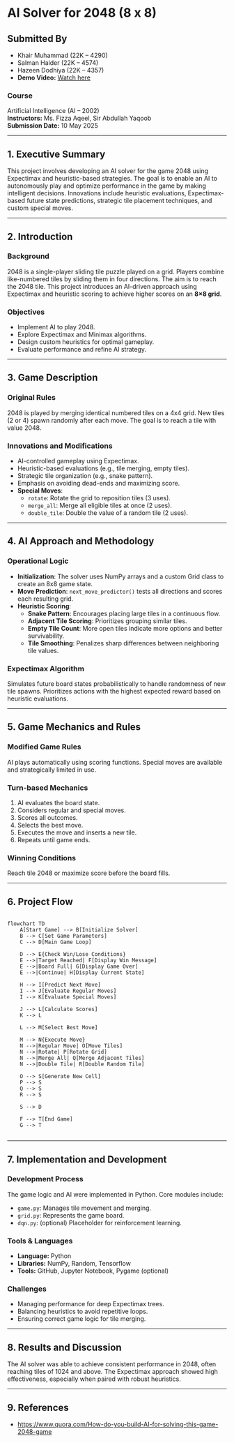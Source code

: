 # AI Solver for 2048 (8 x 8)

## Submitted By
- Khair Muhammad (22K – 4290)
- Salman Haider (22K – 4574)
- Hazeen Dodhiya (22K – 4357)
- **Demo Video:** [Watch here](https://drive.google.com/file/d/1nDo7iW_QvkxayixNbH9f-kBfDrjFa-m0/view)

### Course
Artificial Intelligence (AI – 2002)  
**Instructors:** Ms. Fizza Aqeel, Sir Abdullah Yaqoob  
**Submission Date:** 10 May 2025  

---

## 1. Executive Summary
This project involves developing an AI solver for the game 2048 using Expectimax and heuristic-based strategies. The goal is to enable an AI to autonomously play and optimize performance in the game by making intelligent decisions. Innovations include heuristic evaluations, Expectimax-based future state predictions, strategic tile placement techniques, and custom special moves.

---

## 2. Introduction

### Background
2048 is a single-player sliding tile puzzle played on a grid. Players combine like-numbered tiles by sliding them in four directions. The aim is to reach the 2048 tile. This project introduces an AI-driven approach using Expectimax and heuristic scoring to achieve higher scores on an **8×8 grid**.

### Objectives
- Implement AI to play 2048.
- Explore Expectimax and Minimax algorithms.
- Design custom heuristics for optimal gameplay.
- Evaluate performance and refine AI strategy.

---

## 3. Game Description

### Original Rules
2048 is played by merging identical numbered tiles on a 4x4 grid. New tiles (2 or 4) spawn randomly after each move. The goal is to reach a tile with value 2048.

### Innovations and Modifications
- AI-controlled gameplay using Expectimax.
- Heuristic-based evaluations (e.g., tile merging, empty tiles).
- Strategic tile organization (e.g., snake pattern).
- Emphasis on avoiding dead-ends and maximizing score.
- **Special Moves**:
  - `rotate`: Rotate the grid to reposition tiles (3 uses).
  - `merge_all`: Merge all eligible tiles at once (2 uses).
  - `double_tile`: Double the value of a random tile (2 uses).

---

## 4. AI Approach and Methodology

### Operational Logic
- **Initialization**: The solver uses NumPy arrays and a custom Grid class to create an 8x8 game state.
- **Move Prediction**: `next_move_predictor()` tests all directions and scores each resulting grid.
- **Heuristic Scoring**:
  - **Snake Pattern**: Encourages placing large tiles in a continuous flow.
  - **Adjacent Tile Scoring**: Prioritizes grouping similar tiles.
  - **Empty Tile Count**: More open tiles indicate more options and better survivability.
  - **Tile Smoothing**: Penalizes sharp differences between neighboring tile values.

### Expectimax Algorithm
Simulates future board states probabilistically to handle randomness of new tile spawns. Prioritizes actions with the highest expected reward based on heuristic evaluations.

---

## 5. Game Mechanics and Rules

### Modified Game Rules
AI plays automatically using scoring functions. Special moves are available and strategically limited in use.

### Turn-based Mechanics
1. AI evaluates the board state.
2. Considers regular and special moves.
3. Scores all outcomes.
4. Selects the best move.
5. Executes the move and inserts a new tile.
6. Repeats until game ends.

### Winning Conditions
Reach tile 2048 or maximize score before the board fills.

---

## 6. Project Flow

```mermaid

flowchart TD
    A[Start Game] --> B[Initialize Solver]
    B --> C[Set Game Parameters]
    C --> D[Main Game Loop]
    
    D --> E{Check Win/Lose Conditions}
    E -->|Target Reached| F[Display Win Message]
    E -->|Board Full| G[Display Game Over]
    E -->|Continue| H[Display Current State]
    
    H --> I[Predict Next Move]
    I --> J[Evaluate Regular Moves]
    I --> K[Evaluate Special Moves]
    
    J --> L[Calculate Scores]
    K --> L
    
    L --> M[Select Best Move]
    
    M --> N{Execute Move}
    N -->|Regular Move| O[Move Tiles]
    N -->|Rotate| P[Rotate Grid]
    N -->|Merge All| Q[Merge Adjacent Tiles]
    N -->|Double Tile| R[Double Random Tile]
    
    O --> S[Generate New Cell]
    P --> S
    Q --> S
    R --> S
    
    S --> D
    
    F --> T[End Game]
    G --> T


```

---

## 7. Implementation and Development

### Development Process
The game logic and AI were implemented in Python. Core modules include:
- `game.py`: Manages tile movement and merging.
- `grid.py`: Represents the game board.
- `dqn.py`: (optional) Placeholder for reinforcement learning.

### Tools & Languages
- **Language:** Python
- **Libraries:** NumPy, Random, Tensorflow
- **Tools:** GitHub, Jupyter Notebook, Pygame (optional)

### Challenges
- Managing performance for deep Expectimax trees.
- Balancing heuristics to avoid repetitive loops.
- Ensuring correct game logic for tile merging.

---

## 8. Results and Discussion

The AI solver was able to achieve consistent performance in 2048, often reaching tiles of 1024 and above. The Expectimax approach showed high effectiveness, especially when paired with robust heuristics.

---



## 9. References

- https://www.quora.com/How-do-you-build-AI-for-solving-this-game-2048-game

